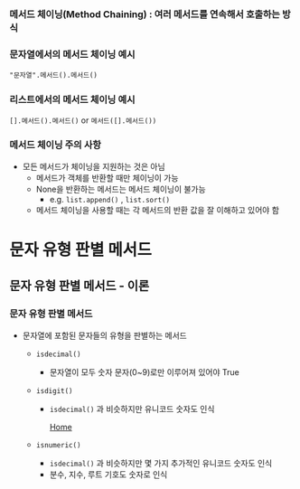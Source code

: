 ### 메서드 체이닝(Method Chaining) : 여러 메서드를 연속해서 호출하는 방식

### 문자열에서의 메서드 체이닝 예시

`"문자열".메서드().메서드()` 

### 리스트에서의 메서드 체이닝 예시

`[].메서드().메서드()` or `메서드([].메서드())` 

### 메서드 체이닝 주의 사항

- 모든 메서드가 체이닝을 지원하는 것은 아님
    - 메서드가 객체를 반환할 때만 체이닝이 가능
    - None을 반환하는 메서드는 메서드 체이닝이 불가능
        - e.g. `list.append()` , `list.sort()`
    - 메서드 체이닝을 사용할 때는 각 메서드의 반환 값을 잘 이해하고 있어야 함

# 문자 유형 판별 메서드

## 문자 유형 판별 메서드 - 이론

### 문자 유형 판별 메서드

- 문자열에 포함된 문자들의 유형을 판별하는 메서드
    - `isdecimal()`
        - 문자열이 모두 숫자 문자(0~9)로만 이루어져 있어야  True
    - `isdigit()`
        - `isdecimal()` 과 비슷하지만 유니코드 숫자도 인식
            
            [Home](https://home.unicode.org/)
            
    - `isnumeric()`
        - `isdecimal()` 과 비슷하지만 몇 가지 추가적인 유니코드 숫자도 인식
        - 분수, 지수, 루트 기호도 숫자로 인식